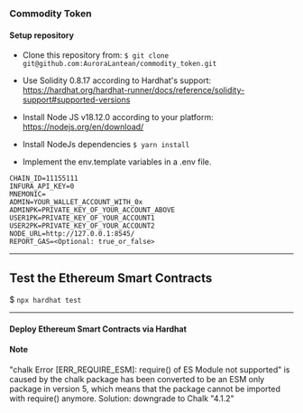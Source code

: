 ### Commodity Token

#### Setup repository

- Clone this repository from:
  `$ git clone git@github.com:AuroraLantean/commodity_token.git`

- Use Solidity 0.8.17 according to Hardhat's support:
  https://hardhat.org/hardhat-runner/docs/reference/solidity-support#supported-versions

- Install Node JS v18.12.0 according to your platform: https://nodejs.org/en/download/

- Install NodeJs dependencies
  `$ yarn install`

- Implement the env.template variables in a .env file.

```
CHAIN_ID=11155111
INFURA_API_KEY=0
MNEMONIC=
ADMIN=YOUR_WALLET_ACCOUNT_WITH_0x
ADMINPK=PRIVATE_KEY_OF_YOUR_ACCOUNT_ABOVE
USER1PK=PRIVATE_KEY_OF_YOUR_ACCOUNT1
USER2PK=PRIVATE_KEY_OF_YOUR_ACCOUNT2
NODE_URL=http://127.0.0.1:8545/
REPORT_GAS=<Optional: true_or_false>
```

---

## Test the Ethereum Smart Contracts

$ `npx hardhat test`

---

#### Deploy Ethereum Smart Contracts via Hardhat

#### Note

"chalk Error [ERR_REQUIRE_ESM]: require() of ES Module not supported" is caused by the chalk package has been converted to be an ESM only package in version 5, which means that the package cannot be imported with require() anymore.
Solution: downgrade to Chalk "4.1.2"

